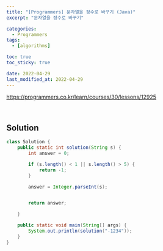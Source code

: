 ```yaml
---
title: "[Programmers] 문자열을 정수로 바꾸기 (Java)"
excerpt: "문자열을 정수로 바꾸기"

categories:
  - Programmers
tags:
  - [algorithms]

toc: true
toc_sticky: true

date: 2022-04-29
last_modified_at: 2022-04-29
---
```


<https://programmers.co.kr/learn/courses/30/lessons/12925>

<br>


## Solution

```java
class Solution {
    public static int solution(String s) {
        int answer = 0;

        if (s.length() < 1 || s.length() > 5) {
            return -1;
        }

        answer = Integer.parseInt(s);


        return answer;

    }

    public static void main(String[] args) {
        System.out.println(solution("-1234"));
    }
}
```
<!-- 
<br>

## Another Solution

```java

``` 
-->
